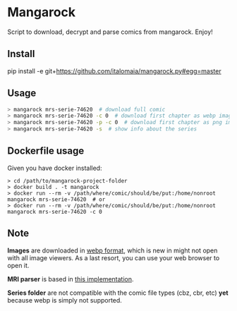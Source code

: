 # Mangarock

Script to download, decrypt and parse comics from mangarock. Enjoy!

## Install

pip install -e git+https://github.com/italomaia/mangarock.py#egg=master

## Usage

```bash
> mangarock mrs-serie-74620  # download full comic
> mangarock mrs-serie-74620 -c 0  # download first chapter as webp images
> mangarock mrs-serie-74620 -p -c 0  # download first chapter as png images
> mangarock mrs-serie-74620 -s  # show info about the series
```

## Dockerfile usage

Given you have docker installed:

```
> cd /path/to/mangarock-project-folder
> docker build . -t mangarock
> docker run --rm -v /path/where/comic/should/be/put:/home/nonroot mangarock mrs-serie-74620  # or
> docker run --rm -v /path/where/comic/should/be/put:/home/nonroot mangarock mrs-serie-74620 -c 0
```

## Note

**Images** are downloaded in [webp format](https://developers.google.com/speed/webp/),
which is new in might not open with all image viewers. As a last resort, you can
use your web browser to open it.

**MRI parser** is based in [this implementation](https://github.com/MinusGix/MangarockDownloader/blob/master/smallMangaRock.js).

**Series folder** are not compatible with the comic file types (cbz, cbr, etc) **yet**
because webp is simply not supported.